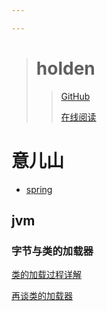 ```yaml
---

---
```


> # holden
>
> 
>
>
> > [GitHub](https://github.com/holden-cpu/note "github")
> >
> > [123]: www.baidu.com
> >
> > [在线阅读](https://holden-cpu.github.io/note/#/)



# 意儿山

- [spring](spring/[10分钟学Spring]：（二）一文搞懂spring依赖注入（DI）.md)

## jvm

### 字节与类的加载器

[类的加载过程详解](jvm\字节码与类的加载器\类的加载过程详解.md)

[再谈类的加载器](jvm\字节码与类的加载器\再谈类的加载器.md)





